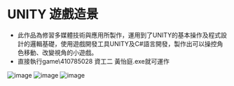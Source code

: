 # UNITY 遊戲造景
* 此作品為修習多媒體技術與應用所製作，運用到了UNITY的基本操作及程式設計的邏輯基礎，使用遊戲開發工具UNITY及C#語言開發，製作出可以操控角色移動、改變視角的小遊戲。
* 直接執行game\410785028 資工二 黃怡庭.exe就可運作

![image](https://github.com/alicejimmy/college-portfolio/assets/71706978/d922c027-b894-4afb-992f-d6d066414cbb)
![image](https://github.com/alicejimmy/college-portfolio/blob/main/UNITY%20%E9%81%8A%E6%88%B2%E9%80%A0%E6%99%AF/UNITY%E9%81%8A%E6%88%B2%E9%80%A0%E6%99%AF1.png?raw=true)
![image](https://github.com/alicejimmy/college-portfolio/blob/main/UNITY%20%E9%81%8A%E6%88%B2%E9%80%A0%E6%99%AF/UNITY%E9%81%8A%E6%88%B2%E9%80%A0%E6%99%AF2.png?raw=true)
